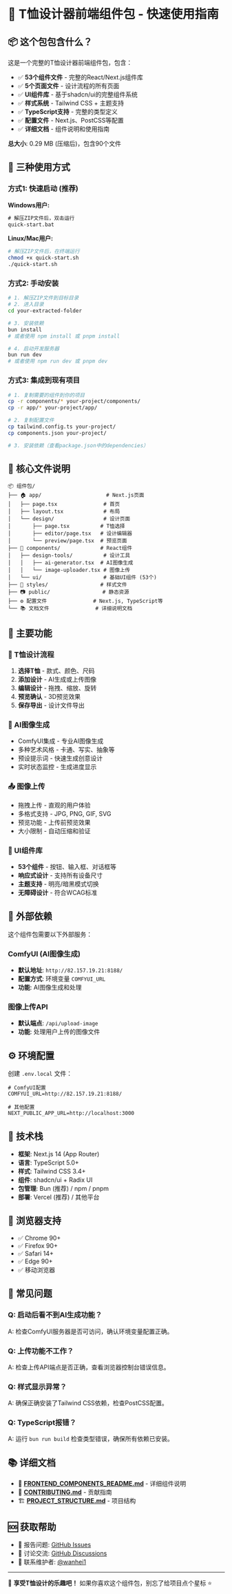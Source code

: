 # 🎨 T恤设计器前端组件包 - 快速使用指南

## 📦 这个包包含什么？

这是一个完整的T恤设计器前端组件包，包含：

- ✅ **53个组件文件** - 完整的React/Next.js组件库
- ✅ **5个页面文件** - 设计流程的所有页面
- ✅ **UI组件库** - 基于shadcn/ui的完整组件系统
- ✅ **样式系统** - Tailwind CSS + 主题支持
- ✅ **TypeScript支持** - 完整的类型定义
- ✅ **配置文件** - Next.js、PostCSS等配置
- ✅ **详细文档** - 组件说明和使用指南

**总大小**: 0.29 MB (压缩后)，包含90个文件

## 🚀 三种使用方式

### 方式1: 快速启动 (推荐)

**Windows用户:**
```cmd
# 解压ZIP文件后，双击运行
quick-start.bat
```

**Linux/Mac用户:**
```bash
# 解压ZIP文件后，在终端运行
chmod +x quick-start.sh
./quick-start.sh
```

### 方式2: 手动安装

```bash
# 1. 解压ZIP文件到目标目录
# 2. 进入目录
cd your-extracted-folder

# 3. 安装依赖
bun install
# 或者使用 npm install 或 pnpm install

# 4. 启动开发服务器
bun run dev
# 或者使用 npm run dev 或 pnpm dev
```

### 方式3: 集成到现有项目

```bash
# 1. 复制需要的组件到你的项目
cp -r components/* your-project/components/
cp -r app/* your-project/app/

# 2. 复制配置文件
cp tailwind.config.ts your-project/
cp components.json your-project/

# 3. 安装依赖（查看package.json中的dependencies）
```

## 📁 核心文件说明

```
📦 组件包/
├── 🏠 app/                     # Next.js页面
│   ├── page.tsx               # 首页
│   ├── layout.tsx             # 布局
│   └── design/                # 设计页面
│       ├── page.tsx          # T恤选择
│       ├── editor/page.tsx   # 设计编辑器
│       └── preview/page.tsx  # 预览页面
├── 🧩 components/             # React组件
│   ├── design-tools/          # 设计工具
│   │   ├── ai-generator.tsx  # AI图像生成
│   │   └── image-uploader.tsx # 图像上传
│   └── ui/                    # 基础UI组件 (53个)
├── 🎨 styles/                 # 样式文件
├── 📷 public/                 # 静态资源
├── ⚙️ 配置文件               # Next.js, TypeScript等
└── 📚 文档文件               # 详细说明文档
```

## 🔧 主要功能

### 🎯 T恤设计流程
1. **选择T恤** - 款式、颜色、尺码
2. **添加设计** - AI生成或上传图像  
3. **编辑设计** - 拖拽、缩放、旋转
4. **预览确认** - 3D预览效果
5. **保存导出** - 设计文件导出

### 🤖 AI图像生成
- ComfyUI集成 - 专业AI图像生成
- 多种艺术风格 - 卡通、写实、抽象等
- 预设提示词 - 快速生成创意设计
- 实时状态监控 - 生成进度显示

### 📤 图像上传
- 拖拽上传 - 直观的用户体验
- 多格式支持 - JPG, PNG, GIF, SVG
- 预览功能 - 上传前预览效果
- 大小限制 - 自动压缩和验证

### 🎨 UI组件库
- **53个组件** - 按钮、输入框、对话框等
- **响应式设计** - 支持所有设备尺寸
- **主题支持** - 明亮/暗黑模式切换
- **无障碍设计** - 符合WCAG标准

## 🔗 外部依赖

这个组件包需要以下外部服务：

### ComfyUI (AI图像生成)
- **默认地址**: `http://82.157.19.21:8188/`
- **配置方式**: 环境变量 `COMFYUI_URL`
- **功能**: AI图像生成和处理

### 图像上传API
- **默认端点**: `/api/upload-image`
- **功能**: 处理用户上传的图像文件

## ⚙️ 环境配置

创建 `.env.local` 文件：

```env
# ComfyUI配置
COMFYUI_URL=http://82.157.19.21:8188/

# 其他配置
NEXT_PUBLIC_APP_URL=http://localhost:3000
```

## 🎯 技术栈

- **框架**: Next.js 14 (App Router)
- **语言**: TypeScript 5.0+
- **样式**: Tailwind CSS 3.4+
- **组件**: shadcn/ui + Radix UI
- **包管理**: Bun (推荐) / npm / pnpm
- **部署**: Vercel (推荐) / 其他平台

## 📱 浏览器支持

- ✅ Chrome 90+
- ✅ Firefox 90+
- ✅ Safari 14+
- ✅ Edge 90+
- ✅ 移动浏览器

## 🚨 常见问题

### Q: 启动后看不到AI生成功能？
A: 检查ComfyUI服务器是否可访问，确认环境变量配置正确。

### Q: 上传功能不工作？
A: 检查上传API端点是否正确，查看浏览器控制台错误信息。

### Q: 样式显示异常？
A: 确保正确安装了Tailwind CSS依赖，检查PostCSS配置。

### Q: TypeScript报错？
A: 运行 `bun run build` 检查类型错误，确保所有依赖已安装。

## 📚 详细文档

- 📖 **[FRONTEND_COMPONENTS_README.md](./FRONTEND_COMPONENTS_README.md)** - 详细组件说明
- 🤝 **[CONTRIBUTING.md](./CONTRIBUTING.md)** - 贡献指南
- 🏗️ **[PROJECT_STRUCTURE.md](./PROJECT_STRUCTURE.md)** - 项目结构

## 🆘 获取帮助

- 🐛 报告问题: [GitHub Issues](https://github.com/wanhei1/v0-t-shirt-design-editor/issues)
- 💬 讨论交流: [GitHub Discussions](https://github.com/wanhei1/v0-t-shirt-design-editor/discussions)
- 📧 联系维护者: [@wanhei1](https://github.com/wanhei1)

---

🎉 **享受T恤设计的乐趣吧！** 如果你喜欢这个组件包，别忘了给项目点个星标 ⭐